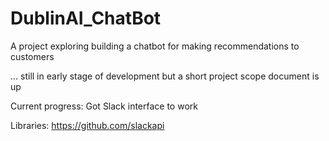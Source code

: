 # DublinAI_ChatBot

A project exploring building a chatbot for making recommendations to customers

... still in early stage of development but a short project scope document is up

Current progress: Got Slack interface to work

Libraries: 
https://github.com/slackapi
